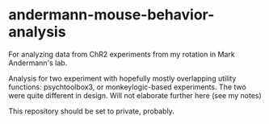 andermann-mouse-behavior-analysis
=================================

For analyzing data from ChR2 experiments from my rotation in Mark Andermann's lab.

Analysis for two experiment with hopefully mostly overlapping utility functions:
psychtoolbox3, or monkeylogic-based experiments. The two were quite different in design.
Will not elaborate further here (see my notes)

This repository should be set to private, probably.
